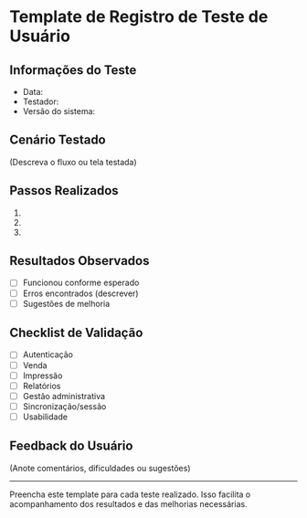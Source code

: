 # Template de Registro de Teste de Usuário

## Informações do Teste
- Data:
- Testador:
- Versão do sistema:

## Cenário Testado
(Descreva o fluxo ou tela testada)

## Passos Realizados
1. 
2. 
3. 

## Resultados Observados
- [ ] Funcionou conforme esperado
- [ ] Erros encontrados (descrever)
- [ ] Sugestões de melhoria

## Checklist de Validação
- [ ] Autenticação
- [ ] Venda
- [ ] Impressão
- [ ] Relatórios
- [ ] Gestão administrativa
- [ ] Sincronização/sessão
- [ ] Usabilidade

## Feedback do Usuário
(Anote comentários, dificuldades ou sugestões)

---
Preencha este template para cada teste realizado. Isso facilita o acompanhamento dos resultados e das melhorias necessárias.